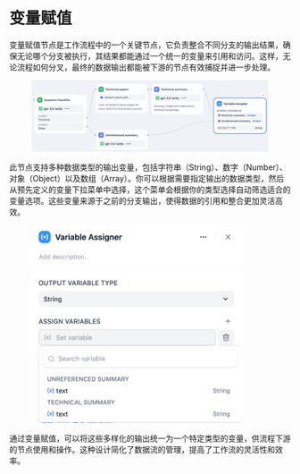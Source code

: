 # 变量赋值

变量赋值节点是工作流程中的一个关键节点，它负责整合不同分支的输出结果，确保无论哪个分支被执行，其结果都能通过一个统一的变量来引用和访问。这样，无论流程如何分叉，最终的数据输出都能被下游的节点有效捕捉并进一步处理。

<figure><img src="../../../.gitbook/assets/image (160).png" alt="" width="563"><figcaption></figcaption></figure>

此节点支持多种数据类型的输出变量，包括字符串（String）、数字（Number）、对象（Object）以及数组（Array）。你可以根据需要指定输出的数据类型，然后从预先定义的变量下拉菜单中选择，这个菜单会根据你的类型选择自动筛选适合的变量选项。这些变量来源于之前的分支输出，使得数据的引用和整合更加灵活高效。

<figure><img src="../../../.gitbook/assets/image (161).png" alt="" width="375"><figcaption></figcaption></figure>

通过变量赋值，可以将这些多样化的输出统一为一个特定类型的变量，供流程下游的节点使用和操作。这种设计简化了数据流的管理，提高了工作流的灵活性和效率。
